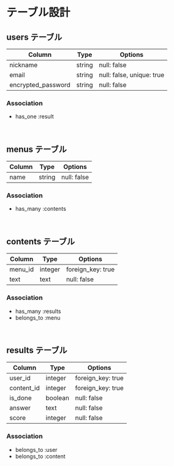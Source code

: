 # テーブル設計

## users テーブル
| Column             | Type   | Options                   |
| ------------------ | ------ | ------------------------- |
| nickname           | string | null: false               |
| email              | string | null: false, unique: true |
| encrypted_password | string | null: false               |

### Association
- has_one :result

<br>

## menus テーブル
| Column | Type   | Options     |
| ------ | ------ | ----------- |
| name   | string | null: false |

### Association
- has_many :contents

<br>

## contents テーブル
| Column  | Type    | Options           |
| ------- | ------- | ----------------- |
| menu_id | integer | foreign_key: true | 
| text    | text    | null: false       |

### Association
- has_many :results
- belongs_to :menu

<br>

## results テーブル
| Column     | Type    | Options           |
| ---------- | ------- | ----------------- |
| user_id    | integer | foreign_key: true |
| content_id | integer | foreign_key: true |
| is_done    | boolean | null: false       |
| answer     | text    | null: false       |
| score      | integer | null: false       |

### Association
- belongs_to :user
- belongs_to :content
